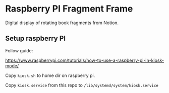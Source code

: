 # Raspberry PI Fragment Frame

Digital display of rotating book fragments from Notion.

## Setup raspberry PI

Follow guide:

https://www.raspberrypi.com/tutorials/how-to-use-a-raspberry-pi-in-kiosk-mode/

Copy `kiosk.sh` to home dir on raspberry pi.

Copy `kiosk.service` from this repo to `/lib/systemd/system/kiosk.service`

##
